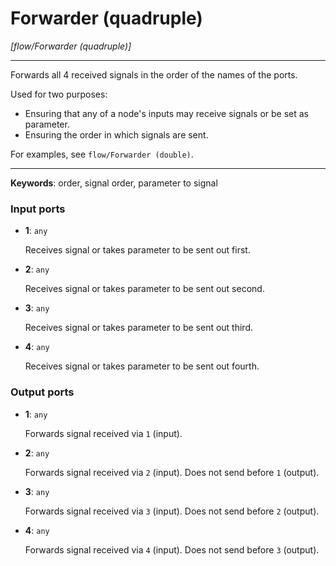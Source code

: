 # Forwarder (quadruple)

_[flow/Forwarder (quadruple)]_

---

Forwards all 4 received signals in the order of the names of the ports.  
  
Used for two purposes:  
* Ensuring that any of a node's inputs may receive signals or be set as parameter.  
* Ensuring the order in which signals are sent.  
  
For examples, see `flow/Forwarder (double)`.  

---

__Keywords__: order, signal order, parameter to signal

### Input ports

* __1__: ` any `

    Receives signal or takes parameter to be sent out first.  


* __2__: ` any `

    Receives signal or takes parameter to be sent out second.  


* __3__: ` any `

    Receives signal or takes parameter to be sent out third.  


* __4__: ` any `

    Receives signal or takes parameter to be sent out fourth.  

### Output ports

* __1__: ` any `

    Forwards signal received via `1` (input).  


* __2__: ` any `

    Forwards signal received via `2` (input). Does not send before `1` (output).  


* __3__: ` any `

    Forwards signal received via `3` (input). Does not send before `2` (output).  


* __4__: ` any `

    Forwards signal received via `4` (input). Does not send before `3` (output).  

